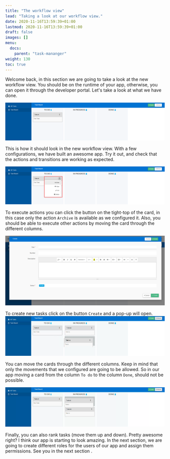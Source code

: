 ```yaml
---
title: "The workflow view"
lead: "Taking a look at our workflow view."
date: 2020-11-16T13:59:39+01:00
lastmod: 2020-11-16T13:59:39+01:00
draft: false
images: []
menu:
  docs:
    parent: "task-mananger"
weight: 130
toc: true
---
```


Welcome back, in this section we are going to take a look at the new workflow view. You should be on the runtime of your app, otherwise, you can open it through the developer portal. Let's take a look at what we have done.

![Alt Text](/images/vendor/task-mananger/wf-view/wv.png)


This is how it should look in the new workflow view. With a few configurations, we have built an awesome app. Try it out, and check that the actions and transitions are working as expected.

![Alt Text](/images/vendor/task-mananger/wf-view/wvv.png)


To execute actions you can click the button on the tight-top of the card, in this case only the action `Archive` is available as we configured it. Also, you should be able to execute other actions by moving the card through the different columns.

![Alt Text](/images/vendor/task-mananger/wf-view/wvvv.png)


To create new tasks click on the button `Create` and a pop-up will open.
![Alt Text](/images/vendor/task-mananger/wf-view/wvvvv.png)


You can move the cards through the different columns. Keep in mind that only the movements that we configured are going to be allowed. So in our app moving a card from the column `To do` to the column `Done`, should not be possible.

![Alt Text](/images/vendor/task-mananger/wf-view/wvvvvv.png)


Finally, you can also rank tasks (move them up and down). Pretty awesome right? I think our app is starting to look amazing. In the next section, we are going to create different roles for the users of our app and assign them permissions. See you in the next section .
